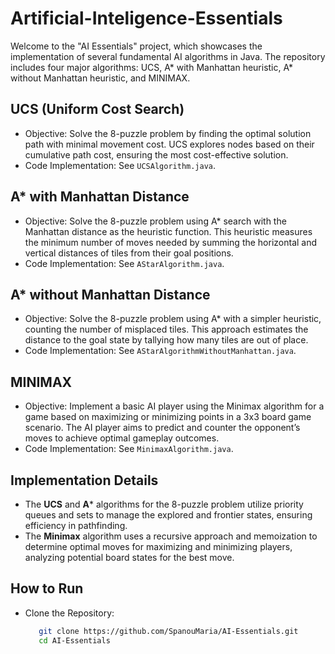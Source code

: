 # Artificial-Inteligence-Essentials

Welcome to the "AI Essentials" project, which showcases the implementation of several fundamental AI algorithms in Java. The repository includes four major algorithms: UCS, A* with Manhattan heuristic, A* without Manhattan heuristic, and MINIMAX.


## UCS (Uniform Cost Search)
- Objective: Solve the 8-puzzle problem by finding the optimal solution path with minimal 
  movement cost. UCS explores nodes based on their cumulative path cost, 
  ensuring the most cost-effective solution.
- Code Implementation: See `UCSAlgorithm.java`.


## A* with Manhattan Distance
- Objective: Solve the 8-puzzle problem using A* search with the Manhattan distance as the 
  heuristic function. This heuristic measures the minimum number of moves 
  needed by summing the horizontal and vertical distances of tiles from their goal positions.
- Code Implementation: See `AStarAlgorithm.java`.


## A* without Manhattan Distance
- Objective: Solve the 8-puzzle problem using A* with a simpler heuristic, counting the number 
  of misplaced tiles. This approach estimates the distance to the goal 
  state by tallying how many tiles are out of place.
- Code Implementation: See `AStarAlgorithmWithoutManhattan.java`.


## MINIMAX
- Objective: Implement a basic AI player using the Minimax algorithm for a game based on 
  maximizing or minimizing points in a 3x3 board game scenario. The AI player aims 
  to predict and counter the opponent’s moves to achieve optimal gameplay outcomes.
- Code Implementation: See `MinimaxAlgorithm.java`.


## Implementation Details
- The **UCS** and **A*** algorithms for the 8-puzzle problem utilize priority queues and sets 
  to manage the explored and frontier states, ensuring efficiency in 
  pathfinding.
- The **Minimax** algorithm uses a recursive approach and memoization to determine optimal 
  moves for maximizing and minimizing players, analyzing potential board states 
  for the best move.


## How to Run
- Clone the Repository:
  ```bash
     git clone https://github.com/SpanouMaria/AI-Essentials.git
     cd AI-Essentials
